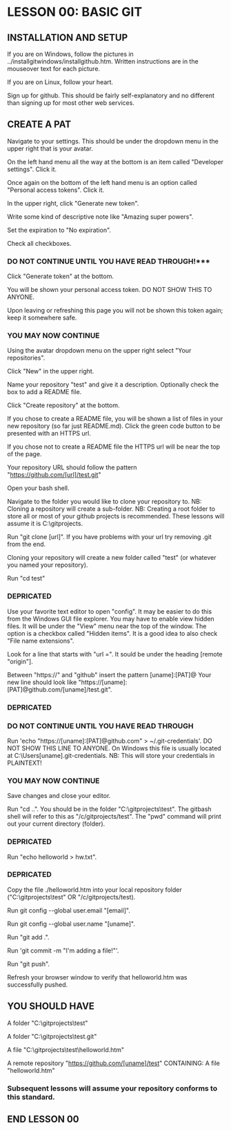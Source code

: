 # LESSON 00: BASIC GIT

## INSTALLATION AND SETUP

If you are on Windows, follow the pictures in ../installgitwindows/installgithub.htm.
 Written instructions are in the mouseover text for each picture.

If you are on Linux, follow your heart.

Sign up for github. This should be fairly self-explanatory and no different than signing up for most other web services.

## CREATE A PAT

Navigate to your settings. This should be under the dropdown menu in the upper right that is your avatar.

On the left hand menu all the way at the bottom is an item called "Developer settings". Click it.

Once again on the bottom of the left hand menu is an option called "Personal access tokens". Click it.

In the upper right, click "Generate new token".

Write some kind of descriptive note like "Amazing super powers".

Set the expiration to "No expiration".

Check all checkboxes.

### DO NOT CONTINUE UNTIL YOU HAVE READ THROUGH!***

Click "Generate token" at the bottom.

You will be shown your personal access token. DO NOT SHOW THIS TO ANYONE.

Upon leaving or refreshing this page you will not be shown this token again; keep it somewhere safe.

### YOU MAY NOW CONTINUE

Using the avatar dropdown menu on the upper right select "Your repositories".

Click "New" in the upper right.

Name your repository "test" and give it a description. Optionally check the box to add a README file.

Click "Create repository" at the bottom.

If you chose to create a README file, you will be shown a list of files in your new repository (so far just README.md).
 Click the green code button to be presented with an HTTPS url.

If you chose not to create a README file the HTTPS url will be near the top of the page.

Your repository URL should follow the pattern "https://github.com/[url]/test.git"

Open your bash shell.

Navigate to the folder you would like to clone your repository to.
 NB: Cloning a repository will create a sub-folder.
 NB: Creating a root folder to store all or most of your github projects is recommended. These lessons will assume it is C:\gitprojects.

Run "git clone [url]".
 If you have problems with your url try removing .git from the end.

Cloning your repository will create a new folder called "test" (or whatever you named your repository).

Run "cd test"

### DEPRICATED
Use your favorite text editor to open "config". It may be easier to do this from the Windows GUI file explorer.
 You may have to enable view hidden files. It will be under the "View" menu near the top of the window. The option is a checkbox called "Hidden items". It is a good idea to also check "File name extensions".

Look for a line that starts with "url =". It sould be under the heading [remote "origin"].

Between "https://" and "github" insert the pattern [uname]:[PAT]@
 Your new line should look like "https://[uname]:[PAT]@github.com/[uname]/test.git".
### DEPRICATED

### DO NOT CONTINUE UNTIL YOU HAVE READ THROUGH

Run 'echo "https://[uname]:[PAT]@github.com" > ~/.git-credentials'. DO NOT SHOW THIS LINE TO ANYONE.
 On Windows this file is usually located at C:\Users\[uname]\.git-credentials.
 NB: This will store your credentials in PLAINTEXT!

### YOU MAY NOW CONTINUE

Save changes and close your editor.

Run "cd ..". You should be in the folder "C:\gitprojects\test".
 The gitbash shell will refer to this as "/c/gitprojects/test". The "pwd" command will print out your current directory (folder).

### DEPRICATED
Run "echo helloworld > hw.txt".
### DEPRICATED

Copy the file ./helloworld.htm into your local repository folder ("C:\gitprojects\test" OR "/c/gitprojects/test).

Run git config --global user.email "[email]".

Run git config --global user.name "[uname]".

Run "git add .".

Run 'git commit -m "I'm adding a file!"'.

Run "git push".

Refresh your browser window to verify that helloworld.htm was successfully pushed.

## YOU SHOULD HAVE

A folder "C:\gitprojects\test"

A folder "C:\gitprojects\test\.git"

A file "C:\gitprojects\test\helloworld.htm"

A remote repository "https://github.com/[uname]/test" CONTAINING:
 A file "helloworld.htm"

### Subsequent lessons will assume your repository conforms to this standard.

## END LESSON 00
